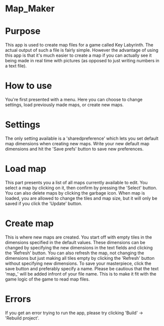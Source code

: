 # Map_Maker

# Purpose
This app is used to create map files for a game called Key Labyrinth. 
The actual output of such a file is fairly simple. However the advantage of using this app is that it's much easier to create a map if you can actually see it being made in real time with pictures (as opposed to just writing numbers in a text file).

# How to use
You're first presented with a menu. Here you can choose to change settings, load previously made maps, or create new maps.

# Settings
The only setting available is a 'sharedpreference' which lets you set default map dimensions when creating new maps.
Write your new default map dimensions and hit the 'Save prefs' button to save new preferences.

# Load map
This part presents you a list of all maps currently available to edit. You select a map by clicking on it, then confirm by pressing the 'Select' button.
You can also delete maps by clicking the garbage icon.
When map is loaded, you are allowed to change the tiles and map size, but it will only be saved if you click the 'Update' button.

# Create map
This is where new maps are created. You start off with empty tiles in the dimensions specified in the default values.
These dimensions can be changed by specifying the new dimensions in the text fields and clicking the 'Refresh' button.
You can also refresh the map, not changing the dimensions but just making all tiles empty by clicking the 'Refresh' button without specifying new dimensions.
To save your masterpiece, click the save button and preferably specify a name. Please be cautious that the text 'map_' will be added infront of your file name. This is to make it fit with the game logic of the game to read map files.

# Errors
If you get an error trying to run the app, please try clicking 'Build' -> 'Rebuild project'.